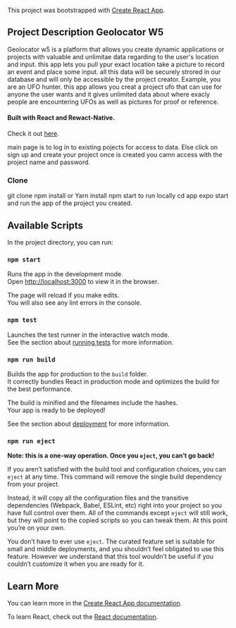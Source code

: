 This project was bootstrapped with [Create React App](https://github.com/facebook/create-react-app).
## Project Description Geolocator W5
Geolocator w5 is a platform that allows you create dynamic applications or projects with valuable and unlimitae data regarding to 
the user's location and input.
this app lets you pull ypur exact location take a picture to record an event and place some input.
all this data will be securely strored in our database and will only be accessible by the project creator. Example, you are an UFO hunter. this app allows you creat a project ufo that can use for anyone the user wants and it gives unlimited data about where exacly people are encountering UFOs as well as pictures for proof or reference.
#### Built with React and Rewact-Native. 
Check it out [here](https://shrouded-dusk-83098.herokuapp.com).

main page is to log in to existing pojects for access to data. Else click on sign up and create your project once is created you camn access with the project name and password.

### Clone
git clone 
npm install or Yarn install npm start to run locally 
cd app
expo start and run the app of the project you created.
## Available Scripts

In the project directory, you can run:

### `npm start`

Runs the app in the development mode.<br>
Open [http://localhost:3000](http://localhost:3000) to view it in the browser.

The page will reload if you make edits.<br>
You will also see any lint errors in the console.

### `npm test`

Launches the test runner in the interactive watch mode.<br>
See the section about [running tests](https://facebook.github.io/create-react-app/docs/running-tests) for more information.

### `npm run build`

Builds the app for production to the `build` folder.<br>
It correctly bundles React in production mode and optimizes the build for the best performance.

The build is minified and the filenames include the hashes.<br>
Your app is ready to be deployed!

See the section about [deployment](https://facebook.github.io/create-react-app/docs/deployment) for more information.

### `npm run eject`

**Note: this is a one-way operation. Once you `eject`, you can’t go back!**

If you aren’t satisfied with the build tool and configuration choices, you can `eject` at any time. This command will remove the single build dependency from your project.

Instead, it will copy all the configuration files and the transitive dependencies (Webpack, Babel, ESLint, etc) right into your project so you have full control over them. All of the commands except `eject` will still work, but they will point to the copied scripts so you can tweak them. At this point you’re on your own.

You don’t have to ever use `eject`. The curated feature set is suitable for small and middle deployments, and you shouldn’t feel obligated to use this feature. However we understand that this tool wouldn’t be useful if you couldn’t customize it when you are ready for it.

## Learn More

You can learn more in the [Create React App documentation](https://facebook.github.io/create-react-app/docs/getting-started).

To learn React, check out the [React documentation](https://reactjs.org/).
